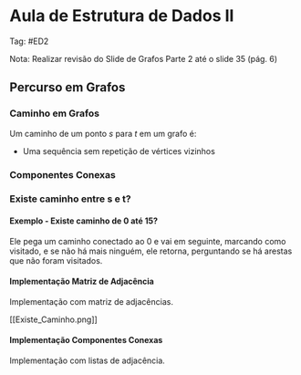 # Aula de Estrutura de Dados II

Tag: #ED2

Nota: Realizar revisão do Slide de Grafos Parte 2 até o slide 35 (pág. 6)

## Percurso em Grafos

### Caminho em Grafos

Um caminho de um ponto $s$ para $t$ em um grafo é:

* Uma sequência sem repetição de vértices vizinhos

### Componentes Conexas

### Existe caminho entre s e t?

#### Exemplo - Existe caminho de 0 até 15?

Ele pega um caminho conectado ao 0 e vai em seguinte, marcando como visitado, e se não há mais ninguém, ele retorna, perguntando se há arestas que não foram visitados.

#### Implementação Matriz de Adjacência

Implementação com matriz de adjacências.

[[Existe_Caminho.png]]

#### Implementação Componentes Conexas

Implementação com listas de adjacência.
